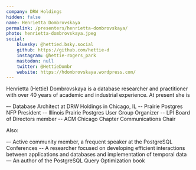 ```yaml
---
company: DRW Holdings
hidden: false
name: Henrietta Dombrovskaya
permalink: /presenters/henrietta-dombrovskaya/
photo: henrietta-dombrovskaya.jpeg
social:
    bluesky: ‪@hettied.bsky.social‬
    github: https://github.com/hettie-d
    instagram: @hettie-rogers_park
    mastodon: null
    twitter: @HettieDombr
    website: https://hdombrovskaya.wordpress.com/
---
```


Henrietta (Hettie) Dombrovskaya is a database researcher and practitioner with over 40 years of academic and industrial experience. At present she is

–- Database Architect at DRW Holdings in Chicago, IL
-- Prairie Postgres NFP President
-- Illinois Prairie Postgres User Group Organizer
-- LPI Board of Directors member
-- ACM Chicago Chapter Communications Chair

Also:

–- Active community member, a frequent speaker at the PostgreSQL Conferences
-- A researcher focused on developing efficient interactions between applications and databases and implementation of temporal data
–– An author of the PostgreSQL Query Optimization book
